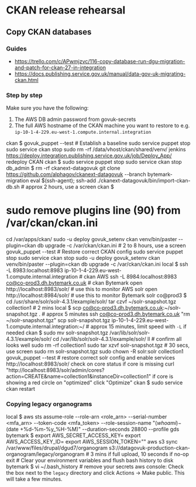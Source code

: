 # CKAN release rehearsal

## Copy CKAN databases

### Guides

- https://trello.com/c/APwmjzvc/116-copy-database-run-dgu-migration-and-patch-for-ckan-27-in-integration
- https://docs.publishing.service.gov.uk/manual/data-gov-uk-migrating-ckan.html

### Step by step

Make sure you have the following:
1. The AWS DB admin password from govuk-secrets
2. The full AWS hostname of the CKAN machine you want to restore to e.g. `ip-10-1-4-229.eu-west-1.compute.internal.integration`

ckan $
  govuk_puppet --test # Establish a baseline
  sudo service puppet stop
  sudo service ckan stop
  sudo rm -rf /data/vhost/ckan/shared/venv/
jenkins https://deploy.integration.publishing.service.gov.uk/job/Deploy_App/
  redeploy CKAN
ckan $
  sudo service puppet stop
  sudo service ckan stop
db_admin $
  rm -rf ckanext-datagovuk
  git clone https://github.com/alphagov/ckanext-datagovuk --branch bytemark-migration
  eval $(ssh-agent); ssh-add
  ./ckanext-datagovuk/bin/import-ckan-db.sh # approx 2 hours, use a screen
ckan $
  # sudo remove plugins line (90) from /var/ckan/ckan.ini
  cd /var/apps/ckan/
  sudo -u deploy govuk_setenv ckan venv/bin/paster --plugin=ckan db upgrade -c /var/ckan/ckan.ini # 2 to 8 hours, use a screen
  govuk_puppet --test # Restore correct CKAN config
  sudo service puppet stop
  sudo service ckan stop
  sudo -u deploy govuk_setenv ckan venv/bin/paster --plugin=ckan db upgrade -c /var/ckan/ckan.ini
local $
  ssh -L 8983:localhost:8983 ip-10-1-4-229.eu-west-1.compute.internal.integration # ckan AWS
  ssh -L 8984:localhost:8983 co@co-prod3.dh.bytemark.co.uk # ckan Bytemark
  open http://localhost:8983/solr/ # use this to monitor AWS solr
  open http://localhost:8984/solr/ # use this to monitor Bytemark solr
co@prod3 $
  cd /usr/share/solr/solr-4.3.1/example/solr/
  tar czvf ~/solr-snapshot.tgz collection1 # 2 mins
local $
  scp co@co-prod3.dh.bytemark.co.uk:~/solr-snapshot.tgz . # approx 5 minutes
  ssh co@co-prod3.dh.bytemark.co.uk "rm ~/solr-snapshot.tgz"
  scp solr-snapshot.tgz ip-10-1-4-229.eu-west-1.compute.internal.integration:~/ # approx 15 minutes, limit speed with `-L` if needed
ckan $
  sudo mv solr-snapshot.tgz /var/lib/solr/solr-4.3.1/example/solr/
  cd /var/lib/solr/solr-4.3.1/example/solr/
  ll # confirm all looks well
  sudo rm -rf collection1
  sudo tar xzvf solr-snapshot.tgz # 30 secs, use screen
  sudo rm solr-snapshot.tgz
  sudo chown -R solr:solr collection1
  govuk_puppet --test # restore correct solr config and enable services
http://localhost:8983/solr/
  check on core status
    if core is missing
      curl "http://localhost:8983/solr/admin/cores?action=CREATE&name=collection1&instanceDir=collection1"
    if core is showing a red circle on "optimized"
      click "Optimize"
ckan $
  sudo service ckan restart


### Copying legacy organograms

local $
  aws sts assume-role --role-arn <role_arn> --serial-number <mfa_arn> --token-code <mfa_token> --role-session-name "$(whoami)-$(date +%d-%m-%y_%H-%M)" --duration-seconds 28800 --profile gds
bytemark $
  export AWS_SECRET_ACCESS_KEY=<from previous output>
  export AWS_ACCESS_KEY_ID=<from previous output>
  export AWS_SESSION_TOKEN="<from previous output>"
  aws s3 sync /var/www/files/drupal/dgud7/organogram s3://datagovuk-production-ckan-organogram/legacy/organogram # 3 mins if full upload, 10 seconds if no-op
  exit # Clear your environment variables and flush bash history to disk
bytemark $
  vi ~/.bash_history # remove your secrets
aws console:
  Check the box next to the `legacy` directory and click Actions -> Make public.  This will take a few minutes.
